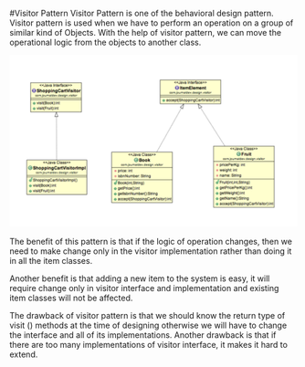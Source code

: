 #Visitor Pattern
Visitor Pattern is one of the behavioral design pattern. Visitor pattern is
used when we have to perform an operation on a group of similar kind of
Objects. With the help of visitor pattern, we can move the operational logic
from the objects to another class.

![Class Diagram](VisitorPatternClassDiagram.png)

The benefit of this pattern is that if the logic of operation changes, then we
need to make change only in the visitor implementation rather than doing it
in all the item classes.

Another benefit is that adding a new item to the system is easy, it will
require change only in visitor interface and implementation and existing
item classes will not be affected.

The drawback of visitor pattern is that we should know the return type of
visit () methods at the time of designing otherwise we will have to change
the interface and all of its implementations. Another drawback is that if there
are too many implementations of visitor interface, it makes it hard to extend.